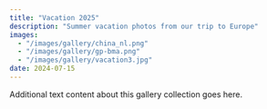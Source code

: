 ```yaml
---
title: "Vacation 2025"
description: "Summer vacation photos from our trip to Europe"
images:
  - "/images/gallery/china_nl.png"
  - "/images/gallery/gp-bma.png"
  - "/images/gallery/vacation3.jpg"
date: 2024-07-15
---
```


Additional text content about this gallery collection goes here.
